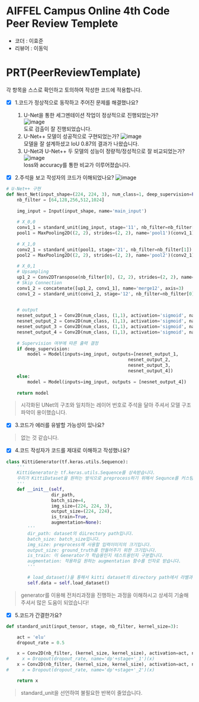 # AIFFEL Campus Online 4th Code Peer Review Templete
- 코더 : 이효준
- 리뷰어 : 이동익


# PRT(PeerReviewTemplate)
각 항목을 스스로 확인하고 토의하여 작성한 코드에 적용합니다.
- [x] 1.코드가 정상적으로 동작하고 주어진 문제를 해결했나요?   
  1. U-Net을 통한 세그멘테이션 작업이 정상적으로 진행되었는가?   
![image](https://github.com/domik017123/Aiffel_CV/assets/126870709/f721f67b-6c4d-4386-9bdc-83af5ac0883a)   
  도로 검출이 잘 진행되었습니다.
  2. U-Net++ 모델이 성공적으로 구현되었는가?
![image](https://github.com/domik017123/Aiffel_CV/assets/126870709/5d3560c0-33fa-4e24-951a-cf6339515b27)   
모델을 잘 설계하셨고 IoU 0.87의 결과가 나왔습니다.   
  3. U-Net과 U-Net++ 두 모델의 성능이 정량적/정성적으로 잘 비교되었는가?
![image](https://github.com/domik017123/Aiffel_CV/assets/126870709/25ad38b8-7eef-4a30-9c8f-9af0019a0d84)   
loss와 accuracy를 통한 비교가 이루어졌습니다.   

  
- [x] 2.주석을 보고 작성자의 코드가 이해되었나요?
![image](https://github.com/domik017123/Aiffel_CV/assets/126870709/d51aaddb-280e-40f5-8735-310ff3f307ad)   

```python
# U-Net++ 구현
def Nest_Net(input_shape=(224, 224, 3), num_class=1, deep_supervision=False):
    nb_filter = [64,128,256,512,1024]
    
    img_input = Input(input_shape, name='main_input')
    
    # X_0,0
    conv1_1 = standard_unit(img_input, stage='11', nb_filter=nb_filter[0])
    pool1 = MaxPooling2D((2, 2), strides=(2, 2), name='pool1')(conv1_1)
    
    # X_1,0
    conv2_1 = standard_unit(pool1, stage='21', nb_filter=nb_filter[1])
    pool2 = MaxPooling2D((2, 2), strides=(2, 2), name='pool2')(conv2_1)
    
    # X_0,1
    # Upsampling
    up1_2 = Conv2DTranspose(nb_filter[0], (2, 2), strides=(2, 2), name='up12', padding='same')(conv2_1)
    # Skip Connection
    conv1_2 = concatenate([up1_2, conv1_1], name='merge12', axis=3)
    conv1_2 = standard_unit(conv1_2, stage='12', nb_filter=nb_filter[0])

    
    # output
    nesnet_output_1 = Conv2D(num_class, (1,1), activation='sigmoid', name='output_1', kernel_initializer = 'he_normal', padding='same', kernel_regularizer=l2(1e-4))(conv1_2)
    nesnet_output_2 = Conv2D(num_class, (1,1), activation='sigmoid', name='output_2', kernel_initializer = 'he_normal', padding='same', kernel_regularizer=l2(1e-4))(conv1_3)
    nesnet_output_3 = Conv2D(num_class, (1,1), activation='sigmoid', name='output_3', kernel_initializer = 'he_normal', padding='same', kernel_regularizer=l2(1e-4))(conv1_4)
    nesnet_output_4 = Conv2D(num_class, (1,1), activation='sigmoid', name='output_4', kernel_initializer = 'he_normal', padding='same', kernel_regularizer=l2(1e-4))(conv1_5)
    
    # Supervision 여부에 따른 출력 결정
    if deep_supervision:
        model = Model(inputs=img_input, outputs=[nesnet_output_1,
                                              nesnet_output_2,
                                              nesnet_output_3,
                                              nesnet_output_4])
    else:
        model = Model(inputs=img_input, outputs = [nesnet_output_4])
        
    return model
```  
> 시각화된 UNet의 구조와 일치하는 레이어 번호로 주석을 달아 주셔서 모델 구조 파악이 용이했습니다.

- [x] 3.코드가 에러를 유발할 가능성이 있나요?
>  없는 것 같습니다.
- [x] 4.코드 작성자가 코드를 제대로 이해하고 작성했나요?
```python
class KittiGenerator(tf.keras.utils.Sequence):
    '''
    KittiGenerator는 tf.keras.utils.Sequence를 상속받습니다.
    우리가 KittiDataset을 원하는 방식으로 preprocess하기 위해서 Sequnce를 커스텀해 사용합니다.
    '''
    def __init__(self, 
                 dir_path, 
                 batch_size=4, 
                 img_size=(224, 224, 3), 
                 output_size=(224, 224), 
                 is_train=True, 
                 augmentation=None):
        '''
        dir_path: dataset의 diLrectory path입니다.
        batch_size: batch_size입니다.
        img_size: preprocess에 사용할 입력이미지의 크기입니다.
        output_size: ground_truth를 만들어주기 위한 크기입니다.
        is_train: 이 Generator가 학습용인지 테스트용인지 구분합니다.
        augmentation: 적용하길 원하는 augmentation 함수를 인자로 받습니다.
        '''

        # load_dataset()을 통해서 kitti dataset의 directory path에서 라벨과 이미지를 확인합니다.
        self.data = self.load_dataset()
```
> generator를 이용해 전처리과정을 진행하는 과정을 이해하시고 상세히 기술해주셔서 많은 도움이 되었습니다!

- [x] 5.코드가 간결한가요?
```python
def standard_unit(input_tensor, stage, nb_filter, kernel_size=3):

    act = 'elu'
    dropout_rate = 0.5

    x = Conv2D(nb_filter, (kernel_size, kernel_size), activation=act, name='conv'+stage+'_1', kernel_initializer = 'he_normal', padding='same', kernel_regularizer=l2(1e-4))(input_tensor)
#     x = Dropout(dropout_rate, name='dp'+stage+'_1')(x)
    x = Conv2D(nb_filter, (kernel_size, kernel_size), activation=act, name='conv'+stage+'_2', kernel_initializer = 'he_normal', padding='same', kernel_regularizer=l2(1e-4))(x)
#     x = Dropout(dropout_rate, name='dp'+stage+'_2')(x)

    return x
```
> standard_unit을 선언하여 불필요한 반복이 줄었습니다.
